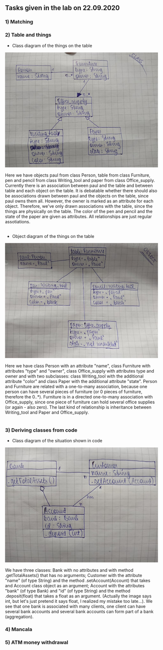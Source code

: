 ## Tasks given in the lab on 22.09.2020

### 1) Matching

### 2) Table and things
* Class diagram of the things on the table<br>
<img src="https://github.com/Ramgree/sysmod2020/blob/master/team/images/class.jpg">

Here we have objects paul from class Person, table from class Furniture, pen and pencil from class Writing_tool and paper from class Office_supply. Currently there is an association
between paul and the table and between table and each object on the table. It is debatable whether there should also be associations drawn between paul and the objects on the table,
since paul owns them all. However, the owner is marked as an attribute for each object. Therefore, we've only drawn associations with the table, since the things are
physically on the table. The color of the pen and pencil and the state of the paper are given as attributes. All relationships are just regular assotiations.<br><br>

* Object diagram of the things on the table<br>
<img src="https://github.com/Ramgree/sysmod2020/blob/master/team/images/object.jpg">

Here we have class Person with an attribute "name", class Furniture with attributes "type" and "owner", class Office_supply with attributes type and owner and with two subclasses:
class Writing_tool with the additional attribute "color" and class Paper with the additional attribute "state". Person and Furniture are related with a one-to-many association, because
one person can have several pieces of furniture (or 0 pieces of furniture, therefore the 0..*). Furniture is in a directed one-to-many association with Office_supply, since 
one piece of furniture can hold several office supplies (or again - also zero). The last kind of relationship is inheritance between Writing_tool and Paper and Office_supply.<br><br>

### 3) Deriving classes from code
* Class diagram of the situation shown in code
<img src="https://github.com/Ramgree/sysmod2020/blob/master/team/images/bank.jpg">

We have three classes: Bank with no attributes and with method .getTotalAssets() that has no arguments; Customer with the attribute "name" (of type String) and the method .setAccount(Account) that takes and Account class object as an argument; Account with the attributes "bank" (of type Bank) and "id" (of type String) and the method .deposit(float) that takes a float as an argument. (Actually the image says int, but let's just pretend it says float, I realized my mistake too late...). We see that one bank is associated with many clients, one client can have several bank accounts and several bank accounts can form part of a bank (aggregation).

### 4) Mancala

### 5) ATM money withdrawal
